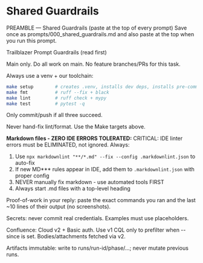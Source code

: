 # Shared Guardrails

PREAMBLE — Shared Guardrails (paste at the top of every prompt)
Save once as prompts/000_shared_guardrails.md and also paste at the top when
you run this prompt.

Trailblazer Prompt Guardrails (read first)

Main only. Do all work on main. No feature branches/PRs for this task.

Always use a venv + our toolchain:

```bash
make setup        # creates .venv, installs dev deps, installs pre-commit
make fmt          # ruff --fix + black
make lint         # ruff check + mypy
make test         # pytest -q
```
Only commit/push if all three succeed.

Never hand-fix lint/format. Use the Make targets above.

**Markdown files - ZERO IDE ERRORS TOLERATED:**
CRITICAL: IDE linter errors must be ELIMINATED, not ignored. Always:

1. Use `npx markdownlint "**/*.md" --fix --config .markdownlint.json` to auto-fix
2. If new MD*** rules appear in IDE, add them to `.markdownlint.json` with proper config
3. NEVER manually fix markdown - use automated tools FIRST
4. Always start .md files with a top-level heading

Proof-of-work in your reply: paste the exact commands you ran and the last
~10 lines of their output (no screenshots).

Secrets: never commit real credentials. Examples must use placeholders.

Confluence: Cloud v2 + Basic auth. Use v1 CQL only to prefilter when --since
is set. Bodies/attachments fetched via v2.

Artifacts immutable: write to runs/run-id/phase/…; never mutate previous runs.
